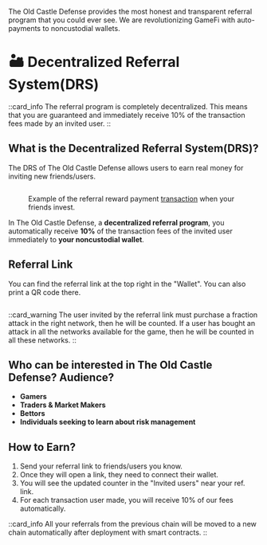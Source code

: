 <p>The Old Castle Defense provides the most honest and transparent referral program that you could ever 
see. We are revolutionizing GameFi with auto-payments to noncustodial wallets.</p>

# 🏜 Decentralized Referral System(DRS)

::card_info
The referral program is completely decentralized. This means that you are guaranteed and immediately 
receive 10% of the transaction fees made by an invited user.
::

## What is the Decentralized Referral System(DRS)?

The DRS of The Old Castle Defense allows users to earn real money for inviting new friends/users.

<figure><img src="/assets/docs/.gitbook/assets/drs_transaction_{blockchain}_{token}.png" alt=""><figcaption><p>Example of the referral reward payment <a href="{transactions}">transaction</a> when your friends invest.</p></figcaption></figure>

In The Old Castle Defense, a **decentralized referral program**, you automatically receive **10%** of the 
transaction fees of the invited user immediately to **your noncustodial wallet**.

## Referral Link
You can find the referral link at the top right in the "Wallet". You can also print a QR code there.

<figure><img src="/assets/docs/.gitbook/assets/referral_link.png" alt=""><figcaption></figcaption></figure>

::card_warning
The user invited by the referral link must purchase a fraction attack in the right network, then he will 
be counted. If a user has bought an attack in all the networks available for the game, then he will be 
counted in all these networks.
::

## Who can be interested in The Old Castle Defense? Audience?

* **Gamers**
* **Traders & Market Makers**
* **Bettors**
* **Individuals seeking to learn about risk management**

## How to Earn?

1. Send your referral link to friends/users you know.
2. Once they will open a link, they need to connect their wallet.
3. You will see the updated counter in the "Invited users" near your ref. link.
4. For each transaction user made, you will receive 10% of our fees automatically.

::card_info
All your referrals from the previous chain will be moved to a new chain automatically after deployment 
with smart contracts.
::